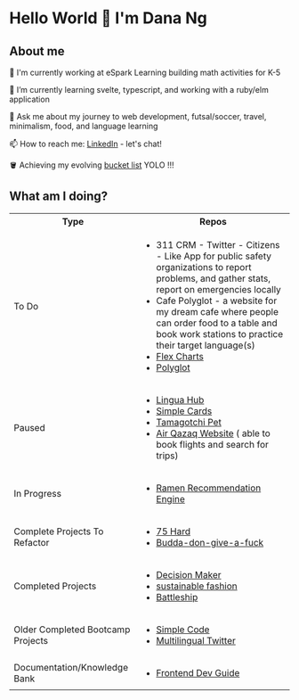 # Hello World 👋 I'm Dana Ng

## About me

🔭 I'm currently working at eSpark Learning building math activities for K-5

🌱 I’m currently learning svelte, typescript, and working with a ruby/elm application

💬 Ask me about my journey to web development, futsal/soccer, travel, minimalism, food, and language learning

📫 How to reach me: [LinkedIn](https://www.linkedin.com/in/danafng/) - let's chat!


🪣 Achieving my evolving [bucket list](https://gist.github.com/riceball1/995ea11cddf60e725dd62899d61686c1) YOLO !!!


## What am I doing?

<table>
  <tbody>
    <tr>
      <th>Type</th>
      <th align="center">Repos</th>
    </tr>
    <tr>
      <td>To Do</td>
      <td>
      <ul>
        <li>311 CRM - Twitter - Citizens - Like App for public safety organizations to report problems, and gather stats, report on emergencies locally </li>
          <li>Cafe Polyglot - a website for my dream cafe where people can order food to a table and book work stations to practice their target language(s)</li>
                <li><a href="https://www.danafng.com/flex-charts/index.html">Flex Charts</a> </li>
        <li><a href="www.danafng.com/polyglot/">Polyglot</a></li>
        </ul>
      </td>
    </tr>
     <tr>
      <td>Paused</td>
      <td>
      <ul>
        <li><a href="https://github.com/riceball1/lingua-hub">Lingua Hub</a> </li>      
        <li><a href="https://github.com/riceball1/simple-cards">Simple Cards</a> </li>
        <li><a href="https://github.com/riceball1/tamagotchi-pet">Tamagotchi Pet</a></li>
        <li><a href="https://github.com/riceball1/air-qazaq">Air Qazaq Website</a> ( able to book flights and search for trips)</li>
        </ul>
      </td>
    </tr>
    <tr>
      <td>In Progress</td>
      <td>
      <ul>
       <li> <a href="https://github.com/riceball1/ramen-recommendation-engine">Ramen Recommendation Engine</a> </li>
        </ul>
      </td>
    </tr>
    <tr>
     <td>Complete Projects To Refactor</td>
      <td>
      <ul>
        <li><a href="https://gallant-hawking-256e81.netlify.app/">75 Hard</a></li>
        <li><a href="https://www.danafng.com/budda-don-give-a-fuck/">Budda-don-give-a-fuck</a></li>
        </ul>
      </td>
    </tr>
    <tr>
     <td>Completed Projects</td>
      <td>
      <ul>
        <li><a href="https://www.danafng.com/decision-maker/">Decision Maker</a></li>
        <li><a href="https://github.com/riceball1/sustainable-fashion">sustainable fashion</a></li>
         <li><a href="https://github.com/riceball1/battleship">Battleship</a></li>
        </ul>
      </td>
    </tr>
    <tr>
      <td>Older Completed Bootcamp Projects</td>
      <td>
      <ul>
        <li><a href="https://github.com/riceball1/simple-code">Simple Code</a></li>
        <li> <a href="https://github.com/riceball1/multilingual-twitter">Multilingual Twitter</a> </li>
        </ul>
      </td>
    </tr>
    <tr>
      <td>Documentation/Knowledge Bank</td>
      <td>
      <ul>
       <li><a href="https://riceball.gitbook.io/frontend-dev-guide/">Frontend Dev Guide</a></li>
        </ul>
      </td>
    </tr>
  </tbody>
</table>



